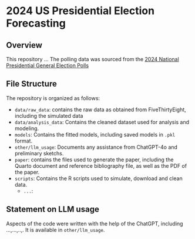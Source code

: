 # **2024 US Presidential Election Forecasting**

## Overview

This repository ...
The polling data was sourced from the [2024 National Presidential General Election Polls](https://projects.fivethirtyeight.com/polls/president-general/2024/national/)

## File Structure

The repository is organized as follows:

- `data/raw_data`: contains the raw data as obtained from FiveThirtyEight, including the simulated data
- `data/analysis_data`: Contains the cleaned dataset used for analysis and modeling.
- `models`: Contains the fitted models, including saved models in `.pkl` format.
- `other/llm_usage`: Documents any assistance from ChatGPT-4o and preliminary sketchs.
- `paper`: contains the files used to generate the paper, including the Quarto document and reference bibliography file, as well as the PDF of the paper.
- `scripts`: Contains the R scripts used to simulate, download and clean data.
    - `...`:

## Statement on LLM usage

Aspects of the code were written with the help of the ChatGPT, including ...,...,..,. It is available in `other/llm_usage`.

